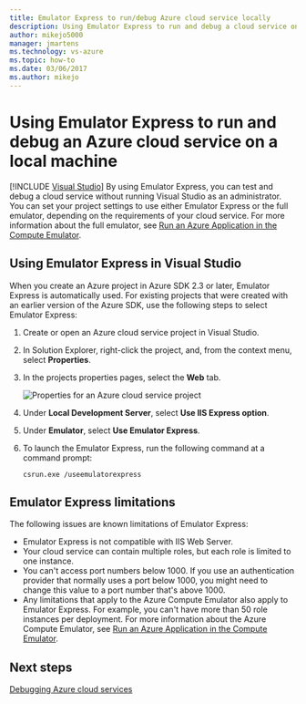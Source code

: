 ```yaml
---
title: Emulator Express to run/debug Azure cloud service locally
description: Using Emulator Express to run and debug a cloud service on a local machine
author: mikejo5000
manager: jmartens
ms.technology: vs-azure
ms.topic: how-to
ms.date: 03/06/2017
ms.author: mikejo
---
```

# Using Emulator Express to run and debug an Azure cloud service on a local machine

 [!INCLUDE [Visual Studio](~/includes/applies-to-version/vs-windows-only.md)]
By using Emulator Express, you can test and debug a cloud service without running Visual Studio as an administrator. You can set your project settings to use either Emulator Express or the full emulator, depending on the requirements of your cloud service. For more information about the full emulator, see [Run an Azure Application in the Compute Emulator](/azure/storage/common/storage-use-emulator).

## Using Emulator Express in Visual Studio
When you create an Azure project in Azure SDK 2.3 or later, Emulator Express is automatically used. For existing projects that were created with an earlier version of the Azure SDK, use the following steps to select Emulator Express:

1. Create or open an Azure cloud service project in Visual Studio.

1. In Solution Explorer, right-click the project, and, from the context menu, select **Properties**.

1. In the projects properties pages, select the **Web** tab.

    ![Properties for an Azure cloud service project](./media/vs-azure-tools-emulator-express-debug-run/web-properties.png)

1. Under **Local Development Server**, select **Use IIS Express option**.

1. Under **Emulator**, select **Use Emulator Express**.

1. To launch the Emulator Express, run the following command at a command prompt:

    ```
    csrun.exe /useemulatorexpress
    ```

## Emulator Express limitations
The following issues are known limitations of Emulator Express:

- Emulator Express is not compatible with IIS Web Server.
- Your cloud service can contain multiple roles, but each role is limited to one instance.
- You can't access port numbers below 1000. If you use an authentication provider that normally uses a port below 1000, you might need to change this value to a port number that's above 1000.
- Any limitations that apply to the Azure Compute Emulator also apply to Emulator Express. For example, you can't have more than 50 role instances per deployment. For more information about the Azure Compute Emulator, see [Run an Azure Application in the Compute Emulator](vs-azure-tools-performance-profiling-cloud-services.md).

## Next steps
[Debugging Azure cloud services](vs-azure-tools-debugging-cloud-services-overview.md)
